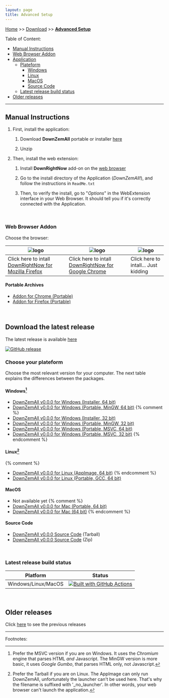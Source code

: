 ```yaml
---
layout: page
title: Advanced Setup
---
```


[Home](../index.html) >> [Download](../category/download.html) >> **[Advanced Setup](../category/download-advanced.html)**

Table of Content:

- [Manual Instructions](#install-instructions)
- [Web Browser Addon](#install-webextension)
- [Application](#download-application)
    - [Plateform](#download-plateform)
        - [Windows](#download-plateform-win32)
        - [Linux](#download-plateform-unix)
        - [MacOS](#download-plateform-macos)
        - [Source Code](#download-source)
    - [Latest release build status](#last-build-status)
- [Older releases](#older-releases)

---

## Manual Instructions<a name="install-instructions"></a>

1. First, install the application:

    1. Download **DownZemAll** portable or installer [here](#download-application)

    2. Unzip

2. Then, install the web extension:

    1. Install **DownRightNow** add-on on the [web browser](#install-webextension)

    2. Go to the install directory of the Application (*DownZemAll!*), and follow the instructions in `ReadMe.txt`

    3. Then, to verify the install, go to "*Options*" in the WebExtension interface in your Web Browser. It should tell you if it's correctly connected with the Application. 

<br/>

### Web Browser Addon<a name="install-webextension"></a>

Choose the browser:

| ![logo](/DownZemAll/assets/images/firefox.png) | ![logo](/DownZemAll/assets/images/chrome.png) | ![logo](/DownZemAll/assets/images/iexplorer.png) |
|-----------------------------------|----------------------------------|----------------------------------|
| Click here to intall [DownRightNow for Mozilla Firefox](https://addons.mozilla.org/en-US/firefox/addon/down-right-now/ ) | Click here to intall [DownRightNow for Google Chrome](https://chrome.google.com/webstore/detail/down-right-now/modofbhnhlagjmejdbalnijgncppjeio "https://chrome.google.com/webstore/detail/down-right-now/modofbhnhlagjmejdbalnijgncppjeio") | Click here to intall... Just kidding |


#### Portable Archives

- <a href="https://github.com/setvisible/DownZemAll/releases/latest/" id="url-chromium">Addon for Chrome (Portable)</a>
- <a href="https://github.com/setvisible/DownZemAll/releases/latest/" id="url-firefox">Addon for Firefox (Portable)</a>


<br/>

## Download the latest release<a name="download-application"></a>

The latest release is available [here](https://github.com/setvisible/DownZemAll/releases/latest)

[![GitHub release](https://img.shields.io/github/v/release/setvisible/downzemall.svg)](https://github.com/setvisible/DownZemAll/releases/latest)


### Choose your plateform<a name="download-plateform"></a>

Choose the most relevant version for your computer.
The next table explains the differences between the packages.


#### Windows<a name="download-plateform-win32"></a>[^1]

- <a href="https://github.com/setvisible/DownZemAll/releases/latest/" id="url-windows-setup-x64">DownZemAll <span class="version-text">v0.0.0</span> for Windows (Installer, 64 bit)</a>
- <a href="https://github.com/setvisible/DownZemAll/releases/latest/" id="url-windows-mingw-x64">DownZemAll <span class="version-text">v0.0.0</span> for Windows (Portable, MinGW, 64 bit)</a>
{% comment %}
- <a href="https://github.com/setvisible/DownZemAll/releases/latest/" id="url-windows-setup-x86">DownZemAll <span class="version-text">v0.0.0</span> for Windows (Installer, 32 bit)</a>
- <a href="https://github.com/setvisible/DownZemAll/releases/latest/" id="url-windows-mingw-x86">DownZemAll <span class="version-text">v0.0.0</span> for Windows (Portable, MinGW, 32 bit)</a>
- <a href="https://github.com/setvisible/DownZemAll/releases/latest/" id="url-windows-msvc-x64" >DownZemAll <span class="version-text">v0.0.0</span> for Windows (Portable, MSVC, 64 bit)</a>
- <a href="https://github.com/setvisible/DownZemAll/releases/latest/" id="url-windows-msvc-x86" >DownZemAll <span class="version-text">v0.0.0</span> for Windows (Portable, MSVC, 32 bit)</a>
{% endcomment %}

[^1]: Prefer the MSVC version if you are on Windows.
      It uses the *Chromium* engine that parses HTML *and* Javascript.
      The MinGW version is more basic, it uses *Google Gumbo*, that parses HTML only, not Javascript.


#### Linux<a name="download-plateform-unix"></a>[^2]
{% comment %}
- <a href="https://github.com/setvisible/DownZemAll/releases/latest/" id="url-linux-x64-app"     >DownZemAll <span class="version-text">v0.0.0</span> for Linux (AppImage, 64 bit)</a>
{% endcomment %}
- <a href="https://github.com/setvisible/DownZemAll/releases/latest/" id="url-linux-x64-zip"     >DownZemAll <span class="version-text">v0.0.0</span> for Linux (Portable, GCC, 64 bit)</a>

[^2]: Prefer the Tarball if you are on Linux.
      The AppImage can only run DownZemAll, unfortunately the launcher can't be used here.
      That's why the filename is suffixed with '_no_launcher'.
      In other words, your web browser can't launch the application.   


#### MacOS<a name="download-plateform-macos"></a>

- Not available yet
{% comment %}
- <a href="https://github.com/setvisible/DownZemAll/releases/latest/" id="url-mac-x64-zip">DownZemAll <span class="version-text">v0.0.0</span> for Mac (Portable, 64 bit)</a>
- <a href="https://github.com/setvisible/DownZemAll/releases/latest/" id="url-mac-x64-dmg">DownZemAll <span class="version-text">v0.0.0</span> for Mac (64 bit)</a>
{% endcomment %}


#### Source Code<a name="download-source"></a>

- <a href="https://github.com/setvisible/DownZemAll/releases/latest/" id="url-tarball">DownZemAll <span class="version-text">v0.0.0</span> Source Code</a> (Tarball)
- <a href="https://github.com/setvisible/DownZemAll/releases/latest/" id="url-zipball">DownZemAll <span class="version-text">v0.0.0</span> Source Code</a> (Zip)

<br/>

### Latest release build status<a name="last-build-status"></a>

| Platform                | Status   |
|-------------------------|----------|
| Windows/Linux/MacOS     | [![Built with GitHub Actions](https://github.com/setvisible/downzemall/actions/workflows/deployment.yml/badge.svg?branch=master)](https://github.com/setvisible/DownZemAll/actions "Go to GitHub Actions") |

<br/>

## Older releases<a name="older-releases"></a>

Click [here](https://github.com/setvisible/DownZemAll/releases) to see the previous releases


---
Footnotes:




<script>

  /* Github latest release version detection */
  function doHttpGetAsync(theUrl, callback) {
    var xmlHttp = new XMLHttpRequest();
    xmlHttp.onreadystatechange = function() { 
      if (xmlHttp.readyState == 4 && xmlHttp.status == 200) {
            callback(xmlHttp.responseText);
      }
    }
    xmlHttp.open("GET", theUrl, true); // true for asynchronous 
    xmlHttp.send(null);
  }

  function onGithubResponse(json) {
    const obj = JSON.parse(json);
    tag_name = obj.tag_name;
    tarball_url = obj.tarball_url;
    zipball_url = obj.zipball_url;

    /* A-Z sorted Urls */
    document.getElementById('url-chromium').href            = "https://github.com/setvisible/DownZemAll/releases/latest/download/DownRightNow_chromium_" + tag_name + ".zip";
    document.getElementById('url-firefox').href             = "https://github.com/setvisible/DownZemAll/releases/latest/download/DownRightNow_firefox_" + tag_name + ".xpi";
    document.getElementById('url-windows-mingw-x64').href   = "https://github.com/setvisible/DownZemAll/releases/latest/download/DownZemAll_" + tag_name + "_windows-mingw-x64.zip";
    document.getElementById('url-windows-mingw-x86').href   = "https://github.com/setvisible/DownZemAll/releases/latest/download/DownZemAll_" + tag_name + "_windows-mingw-x86.zip";
    document.getElementById('url-windows-msvc-x64').href    = "https://github.com/setvisible/DownZemAll/releases/latest/download/DownZemAll_" + tag_name + "_windows-msvc-x64.zip";
    document.getElementById('url-windows-msvc-x86').href    = "https://github.com/setvisible/DownZemAll/releases/latest/download/DownZemAll_" + tag_name + "_windows-msvc-x86.zip";
    document.getElementById('url-linux-x64-zip').href       = "https://github.com/setvisible/DownZemAll/releases/latest/download/DownZemAll_" + tag_name + "_x86_64.tar.gz";
    document.getElementById('url-linux-x64-app').href       = "https://github.com/setvisible/DownZemAll/releases/latest/download/DownZemAll_" + tag_name + "_x86_64_no_launcher.AppImage";
    document.getElementById('url-mac-x64-zip').href         = "https://github.com/setvisible/DownZemAll/releases/latest/download/DownZemAll_" + tag_name + "_x86_64_macos.zip";
    document.getElementById('url-mac-x64-dmg').href         = "https://github.com/setvisible/DownZemAll/releases/latest/download/DownZemAll_" + tag_name + "_x86_64.dmg";
    document.getElementById('url-windows-setup-x64').href   = "https://github.com/setvisible/DownZemAll/releases/latest/download/DownZemAll_x64_Setup.exe";
    document.getElementById('url-windows-setup-x86').href   = "https://github.com/setvisible/DownZemAll/releases/latest/download/DownZemAll_x86_Setup.exe";
    document.getElementById('url-tarball').href             = tarball_url;
    document.getElementById('url-zipball').href             = zipball_url;

    /* Text */
    var version = tag_name.replace("v", "");
    var element = document.getElementsByClassName("version-text");
    for (var i = 0; i < element.length; i++) {
      element[i].innerHTML = version;
    }
  }

  window.addEventListener("DOMContentLoaded", (event) => {
    doHttpGetAsync("https://api.github.com/repos/setvisible/DownZemAll/releases/latest", onGithubResponse);
  });

</script>
